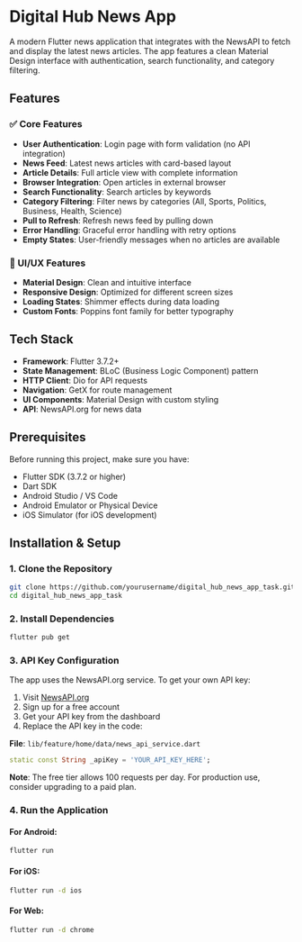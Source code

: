 # Digital Hub News App

A modern Flutter news application that integrates with the NewsAPI to fetch and display the latest news articles. The app features a clean Material Design interface with authentication, search functionality, and category filtering.

## Features

### ✅ Core Features
- **User Authentication**: Login page with form validation (no API integration)
- **News Feed**: Latest news articles with card-based layout
- **Article Details**: Full article view with complete information
- **Browser Integration**: Open articles in external browser
- **Search Functionality**: Search articles by keywords
- **Category Filtering**: Filter news by categories (All, Sports, Politics, Business, Health, Science)
- **Pull to Refresh**: Refresh news feed by pulling down
- **Error Handling**: Graceful error handling with retry options
- **Empty States**: User-friendly messages when no articles are available

### 🎨 UI/UX Features
- **Material Design**: Clean and intuitive interface
- **Responsive Design**: Optimized for different screen sizes
- **Loading States**: Shimmer effects during data loading
- **Custom Fonts**: Poppins font family for better typography

## Tech Stack

- **Framework**: Flutter 3.7.2+
- **State Management**: BLoC (Business Logic Component) pattern
- **HTTP Client**: Dio for API requests
- **Navigation**: GetX for route management
- **UI Components**: Material Design with custom styling
- **API**: NewsAPI.org for news data

## Prerequisites

Before running this project, make sure you have:

- Flutter SDK (3.7.2 or higher)
- Dart SDK
- Android Studio / VS Code
- Android Emulator or Physical Device
- iOS Simulator (for iOS development)

## Installation & Setup

### 1. Clone the Repository
```bash
git clone https://github.com/yourusername/digital_hub_news_app_task.git
cd digital_hub_news_app_task
```

### 2. Install Dependencies
```bash
flutter pub get
```

### 3. API Key Configuration

The app uses the NewsAPI.org service. To get your own API key:

1. Visit [NewsAPI.org](https://newsapi.org/)
2. Sign up for a free account
3. Get your API key from the dashboard
4. Replace the API key in the code:

**File**: `lib/feature/home/data/news_api_service.dart`
```dart
static const String _apiKey = 'YOUR_API_KEY_HERE';
```

**Note**: The free tier allows 100 requests per day. For production use, consider upgrading to a paid plan.

### 4. Run the Application

#### For Android:
```bash
flutter run
```

#### For iOS:
```bash
flutter run -d ios
```

#### For Web:
```bash
flutter run -d chrome
```


